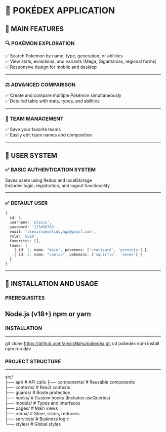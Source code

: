 # 🚀 POKÉDEX APPLICATION  

## 🌟 MAIN FEATURES  

### 🔍 POKÉMON EXPLORATION  

✅ Search Pokémon by name, type, generation, or abilities  
✅ View stats, evolutions, and variants (Mega, Gigantamax, regional forms)  
✅ Responsive design for mobile and desktop  

---

### ⚖️ ADVANCED COMPARISON  

✅ Create and compare multiple Pokémon simultaneously  
✅ Detailed table with stats, types, and abilities  

---

### 👥 TEAM MANAGEMENT  

✅ Save your favorite teams  
✅ Easily edit team names and composition  

---

## 🔐 USER SYSTEM  

### ✅ BASIC AUTHENTICATION SYSTEM  
Saves users using Redux and localStorage  
Includes login, registration, and logout functionality  

---
### ✅ DEFAULT USER  
```typescript
{
  id: 1,
  username: 'alexis',
  password: '123456789',
  email: 'alexisnahuelidoyaga@gmail.com',
  role: 'USER',
  favorites: [],
  teams: [
    { id: 1, name: "main", pokemons: ['charizard', 'greninja'] },
    { id: 2, name: "saeloo", pokemons: ['squirtle', 'eevee'] }
  ]
}
```
---
## 🌟 INSTALLATION AND USAGE
### PREREQUISITES
Node.js (v18+)
npm or yarn
---
### INSTALLATION
---
git clone https://github.com/alexisNahu/pokedex.git
cd pokedex
npm install
npm run dev

### PROJECT STRUCTURE
---
src/  
├── api/                  # API calls 
├── components/           # Reusable components  
├── contexts/             # React contexts  
├── guards/               # Route protection  
├── hooks/                # Custom hooks (Includes useQueries)  
├── models/               # Types and interfaces  
├── pages/                # Main views  
├── redux/                # Store, slices, reducers  
├── services/             # Business logic  
└── styles/               # Global styles  
